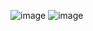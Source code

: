 ![image](https://github.com/vyavorov/ToDoClient/assets/25877713/4e5ba16d-bcea-42fd-b778-c50573f7727b)
![image](https://github.com/vyavorov/ToDoClient/assets/25877713/9872cba9-bf99-45c7-bce6-239ad37c168f)
